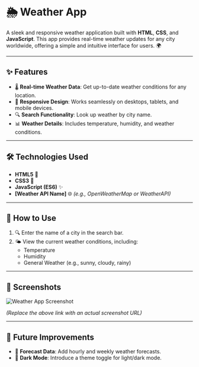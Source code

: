 # 🌦️ Weather App

A sleek and responsive weather application built with **HTML**, **CSS**, and **JavaScript**. This app provides real-time weather updates for any city worldwide, offering a simple and intuitive interface for users. 🌍

---

## ✨ Features
- 🌡️ **Real-time Weather Data**: Get up-to-date weather conditions for any location.
- 🎨 **Responsive Design**: Works seamlessly on desktops, tablets, and mobile devices.
- 🔍 **Search Functionality**: Look up weather by city name.
- 📊 **Weather Details**: Includes temperature, humidity, and weather conditions.

---

## 🛠️ Technologies Used
- **HTML5** 🧩
- **CSS3** 🎨
- **JavaScript (ES6)** ✨
- **[Weather API Name]** 🌐 *(e.g., OpenWeatherMap or WeatherAPI)*

---

## 🚀 How to Use
1. 🔍 Enter the name of a city in the search bar.
2. 🌤️ View the current weather conditions, including:
   - Temperature
   - Humidity
   - General Weather (e.g., sunny, cloudy, rainy)

---

## 📸 Screenshots
![Weather App Screenshot](https://via.placeholder.com/600x400 "Add your app screenshot here")

*(Replace the above link with an actual screenshot URL)*

---

## 🔮 Future Improvements
- 📅 **Forecast Data**: Add hourly and weekly weather forecasts.
- 🌙 **Dark Mode**: Introduce a theme toggle for light/dark mode.




